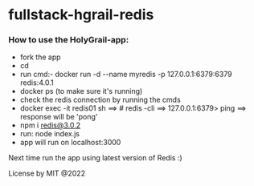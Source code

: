# fullstack-hgrail-redis

<h3>How to use the HolyGrail-app:</h3>

 - fork the app
 - cd
 - run cmd:- docker run -d --name myredis  -p 127.0.0.1:6379:6379 redis:4.0.1
 - docker ps (to make sure it's running)
 - check the redis connection by running the cmds 
 - docker exec -it redis01 sh ==>  # redis -cli  ==> 127.0.0.1:6379> ping ==> response will be 'pong'
 - npm i redis@3.0.2
 - run: node index.js
 - app will run on localhost:3000
 
 Next time run the app using latest version of Redis :)

 
 



<footer> License by MIT @2022 </footer>



